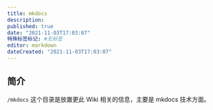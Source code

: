 ```yaml
---
title: mkdocs
description:
published: true
date: "2021-11-03T17:03:07"
特殊标签标记: #无标签
editor: markdown
dateCreated: "2021-11-03T17:03:07"
---
```


## 简介

`/mkdocs` 这个目录是放置更此 Wiki 相关的信息，主要是 mkdocs 技术方面。
